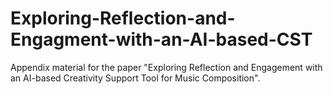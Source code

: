 # Exploring-Reflection-and-Engagment-with-an-AI-based-CST
Appendix material for the paper "Exploring Reflection and Engagement with an AI-based Creativity Support Tool for Music Composition".
